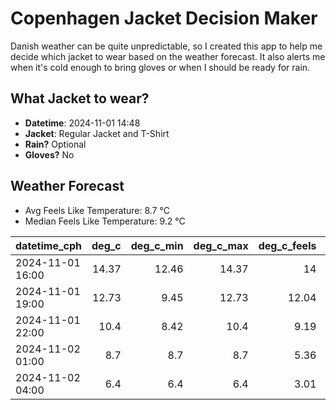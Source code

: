 
# Copenhagen Jacket Decision Maker

Danish weather can be quite unpredictable, so I created this app to help me decide which jacket to wear based on the weather forecast. 
It also alerts me when it's cold enough to bring gloves or when I should be ready for rain.

## What Jacket to wear?

- **Datetime**: 2024-11-01 14:48
- **Jacket**: Regular Jacket and T-Shirt
- **Rain?** Optional
- **Gloves?** No

## Weather Forecast
- Avg Feels Like Temperature: 8.7 °C
- Median Feels Like Temperature: 9.2 °C

| datetime_cph     |   deg_c |   deg_c_min |   deg_c_max |   deg_c_feels | weather   | wind   | rain   |
|:-----------------|--------:|------------:|------------:|--------------:|:----------|:-------|:-------|
| 2024-11-01 16:00 |   14.37 |       12.46 |       14.37 |         14    | Rain      | High   | Low    |
| 2024-11-01 19:00 |   12.73 |        9.45 |       12.73 |         12.04 | Clouds    | High   | None   |
| 2024-11-01 22:00 |   10.4  |        8.42 |       10.4  |          9.19 | Clouds    | High   | None   |
| 2024-11-02 01:00 |    8.7  |        8.7  |        8.7  |          5.36 | Clouds    | Medium | None   |
| 2024-11-02 04:00 |    6.4  |        6.4  |        6.4  |          3.01 | Clouds    | Medium | None   |
        